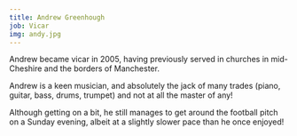 ```yaml
---
title: Andrew Greenhough
job: Vicar
img: andy.jpg
---
```

Andrew became vicar in 2005, having previously served in churches in mid-Cheshire and the borders of Manchester.

Andrew is a keen musician, and absolutely the jack of many trades (piano, guitar, bass, drums, trumpet) and not at all the master of any!

Although getting on a bit, he still manages to get around the football pitch on a Sunday evening, albeit at a slightly slower pace than he once enjoyed!
